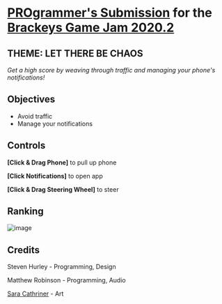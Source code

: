 # [PROgrammer's Submission](https://hurlcatgames.itch.io/textanddrive) for the [Brackeys Game Jam 2020.2](https://itch.io/jam/brackeys-6)

## THEME: LET THERE BE CHAOS

*Get a high score by weaving through traffic and managing your phone's notifications!* 

## Objectives
* Avoid traffic
* Manage your notifications

## Controls

**[Click & Drag Phone]** to pull up phone

**[Click Notifications]** to open app

**[Click & Drag Steering Wheel]** to steer

## Ranking
![image](https://user-images.githubusercontent.com/14116906/132953863-c0192698-5ac9-4741-875d-f4ee8d8f6d9c.png)

## Credits
Steven Hurley - Programming, Design

Matthew Robinson - Programming, Audio

[Sara Cathriner](https://saracathriner.com/) - Art
